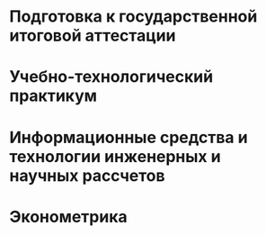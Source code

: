 # Подготовка к государственной итоговой аттестации
# Учебно-технологический практикум
# Информационные средства и технологии инженерных и научных рассчетов
# Эконометрика
